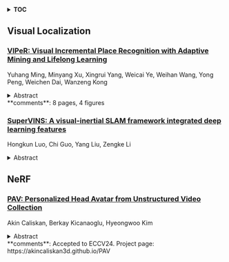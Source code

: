 <details>
  <summary><b>TOC</b></summary>
  <ol>
    <li><a href=#visual-localization>Visual Localization</a></li>
      <ul>
        <li><a href=#VIPeR:-Visual-Incremental-Place-Recognition-with-Adaptive-Mining-and-Lifelong-Learning>VIPeR: Visual Incremental Place Recognition with Adaptive Mining and Lifelong Learning</a></li>
        <li><a href=#SuperVINS:-A-visual-inertial-SLAM-framework-integrated-deep-learning-features>SuperVINS: A visual-inertial SLAM framework integrated deep learning features</a></li>
      </ul>
    </li>
    <li><a href=#nerf>NeRF</a></li>
      <ul>
        <li><a href=#PAV:-Personalized-Head-Avatar-from-Unstructured-Video-Collection>PAV: Personalized Head Avatar from Unstructured Video Collection</a></li>
      </ul>
    </li>
  </ol>
</details>

## Visual Localization  

### [VIPeR: Visual Incremental Place Recognition with Adaptive Mining and Lifelong Learning](http://arxiv.org/abs/2407.21416)  
Yuhang Ming, Minyang Xu, Xingrui Yang, Weicai Ye, Weihan Wang, Yong Peng, Weichen Dai, Wanzeng Kong  
<details>  
  <summary>Abstract</summary>  
  <ol>  
    Visual place recognition (VPR) is an essential component of many autonomous and augmented/virtual reality systems. It enables the systems to robustly localize themselves in large-scale environments. Existing VPR methods demonstrate attractive performance at the cost of heavy pre-training and limited generalizability. When deployed in unseen environments, these methods exhibit significant performance drops. Targeting this issue, we present VIPeR, a novel approach for visual incremental place recognition with the ability to adapt to new environments while retaining the performance of previous environments. We first introduce an adaptive mining strategy that balances the performance within a single environment and the generalizability across multiple environments. Then, to prevent catastrophic forgetting in lifelong learning, we draw inspiration from human memory systems and design a novel memory bank for our VIPeR. Our memory bank contains a sensory memory, a working memory and a long-term memory, with the first two focusing on the current environment and the last one for all previously visited environments. Additionally, we propose a probabilistic knowledge distillation to explicitly safeguard the previously learned knowledge. We evaluate our proposed VIPeR on three large-scale datasets, namely Oxford Robotcar, Nordland, and TartanAir. For comparison, we first set a baseline performance with naive finetuning. Then, several more recent lifelong learning methods are compared. Our VIPeR achieves better performance in almost all aspects with the biggest improvement of 13.65% in average performance.  
  </ol>  
</details>  
**comments**: 8 pages, 4 figures  
  
### [SuperVINS: A visual-inertial SLAM framework integrated deep learning features](http://arxiv.org/abs/2407.21348)  
Hongkun Luo, Chi Guo, Yang Liu, Zengke Li  
<details>  
  <summary>Abstract</summary>  
  <ol>  
    In this article, we propose enhancements to VINS-Fusion by incorporating deep learning features and deep learning matching methods. We implemented the training of deep learning feature bag of words and utilized these features for loop closure detection. Additionally, we introduce the RANSAC algorithm in the deep learning feature matching module to optimize matching. SuperVINS, an improved version of VINS-Fusion, outperforms it in terms of positioning accuracy, robustness, and more. Particularly in challenging scenarios like low illumination and rapid jitter, traditional geometric features fail to fully exploit image information, whereas deep learning features excel at capturing image features.To validate our proposed improvement scheme, we conducted experiments using open source datasets. We performed a comprehensive analysis of the experimental results from both qualitative and quantitative perspectives. The results demonstrate the feasibility and effectiveness of this deep learning-based approach for SLAM systems.To foster knowledge exchange in this field, we have made the code for this article publicly available. You can find the code at this link: https://github.com/luohongk/SuperVINS.  
  </ol>  
</details>  
  
  



## NeRF  

### [PAV: Personalized Head Avatar from Unstructured Video Collection](http://arxiv.org/abs/2407.21047)  
Akin Caliskan, Berkay Kicanaoglu, Hyeongwoo Kim  
<details>  
  <summary>Abstract</summary>  
  <ol>  
    We propose PAV, Personalized Head Avatar for the synthesis of human faces under arbitrary viewpoints and facial expressions. PAV introduces a method that learns a dynamic deformable neural radiance field (NeRF), in particular from a collection of monocular talking face videos of the same character under various appearance and shape changes. Unlike existing head NeRF methods that are limited to modeling such input videos on a per-appearance basis, our method allows for learning multi-appearance NeRFs, introducing appearance embedding for each input video via learnable latent neural features attached to the underlying geometry. Furthermore, the proposed appearance-conditioned density formulation facilitates the shape variation of the character, such as facial hair and soft tissues, in the radiance field prediction. To the best of our knowledge, our approach is the first dynamic deformable NeRF framework to model appearance and shape variations in a single unified network for multi-appearances of the same subject. We demonstrate experimentally that PAV outperforms the baseline method in terms of visual rendering quality in our quantitative and qualitative studies on various subjects.  
  </ol>  
</details>  
**comments**: Accepted to ECCV24. Project page:
  https://akincaliskan3d.github.io/PAV  
  
  



